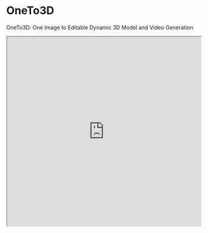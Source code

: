 # OneTo3D
OneTo3D: One Image to Editable Dynamic 3D Model and Video Generation

<iframe height=498 width=510 src="https://github.com/lin-jinwei/OneTo3D/blob/main/output3D/videos/0001-0396.mkv">


[<img src="https://github.com/lin-jinwei/OneTo3D/blob/main/output3D/videos/0001-0396.mkv/0.jpg" width="600" height="300"
/>](https://github.com/lin-jinwei/OneTo3D/blob/main/output3D/videos/0001-0396.mkv)


